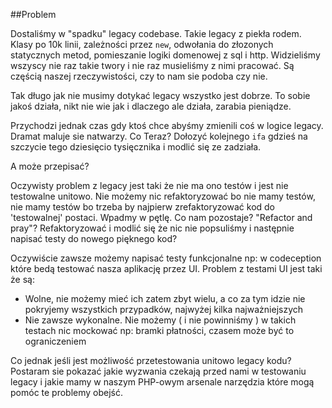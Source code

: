 ##Problem

Dostaliśmy w "spadku" legacy codebase. Takie legacy z piekła rodem. Klasy po 10k linii,
zależności przez ```new```, odwołania do złozonych statycznych metod, pomieszanie logiki domenowej z sql i http.
Widzieliśmy wszyscy nie raz takie twory i nie raz musieliśmy z nimi pracować. Są częścią naszej rzeczywistości, czy to nam sie podoba czy nie.
 
Tak długo jak nie musimy dotykać legacy wszystko jest dobrze. To sobie jakoś działa, nikt nie wie jak i dlaczego ale działa, zarabia pieniądze.

Przychodzi jednak czas gdy ktoś chce abyśmy zmienili coś w logice legacy. Dramat maluje sie natwarzy. 
Co Teraz? Dołozyć kolejnego ```ifa``` gdzieś na szczycie tego dziesięcio tysięcznika i modlić się ze zadziała. 

A może przepisać? 

Oczywisty problem z legacy jest taki że nie ma ono testów i jest nie testowalne unitowo. Nie możemy nic refaktoryzować bo nie mamy testów,
nie mamy testów bo trzeba by najpierw zrefaktoryzować kod do 'testowalnej' postaci. Wpadmy w pętlę. Co nam pozostaje? "Refactor and pray"? Refaktoryzować i modlić się że nic nie popsuliśmy i następnie napisać testy do nowego pięknego kod?

Oczywiście zawsze możemy napisać testy funkcjonalne np: w codeception które bedą testować nasza aplikację przez UI.
Problem z testami UI jest taki że są:
* Wolne, nie możemy mieć ich zatem zbyt wielu, a co za tym idzie nie pokryjemy wszystkich przypadków, najwyżej kilka najważniejszych
* Nie zawsze wykonalne. Nie możemy ( i nie powinniśmy ) w takich testach nic mockować np: bramki płatności, czasem może być to ograniczeniem
 
Co jednak jeśli jest możliwość przetestowania unitowo legacy kodu? Postaram sie pokazać jakie wyzwania czekają przed nami
w testowaniu legacy i jakie mamy w naszym PHP-owym arsenale narzędzia które mogą pomóc te problemy obejść.



